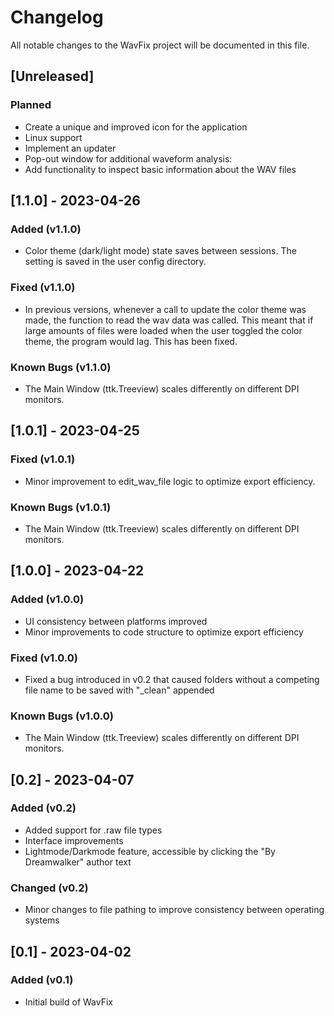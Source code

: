 # Changelog

All notable changes to the WavFix project will be documented in this file.

## [Unreleased]

### Planned

- Create a unique and improved icon for the application
- Linux support
- Implement an updater
- Pop-out window for additional waveform analysis:
- Add functionality to inspect basic information about the WAV files

## [1.1.0] - 2023-04-26

### Added (v1.1.0)

- Color theme (dark/light mode) state saves between sessions. The setting is saved in the user config directory.

### Fixed (v1.1.0)

- In previous versions, whenever a call to update the color theme was made, the function to read the wav data was called. This meant that if large amounts of files were loaded when the user toggled the color theme, the program would lag. This has been fixed.

### Known Bugs (v1.1.0)

- The Main Window (ttk.Treeview) scales differently on different DPI monitors.

## [1.0.1] - 2023-04-25

### Fixed (v1.0.1)

- Minor improvement to edit_wav_file logic to optimize export efficiency.

### Known Bugs (v1.0.1)

- The Main Window (ttk.Treeview) scales differently on different DPI monitors.

## [1.0.0] - 2023-04-22

### Added (v1.0.0)

- UI consistency between platforms improved
- Minor improvements to code structure to optimize export efficiency

### Fixed (v1.0.0)

- Fixed a bug introduced in v0.2 that caused folders without a competing file name to be saved with "_clean" appended

### Known Bugs (v1.0.0)

- The Main Window (ttk.Treeview) scales differently on different DPI monitors.

## [0.2] - 2023-04-07

### Added (v0.2)

- Added support for .raw file types
- Interface improvements
- Lightmode/Darkmode feature, accessible by clicking the "By Dreamwalker" author text

### Changed (v0.2)

- Minor changes to file pathing to improve consistency between operating systems

## [0.1] - 2023-04-02

### Added (v0.1)

- Initial build of WavFix
